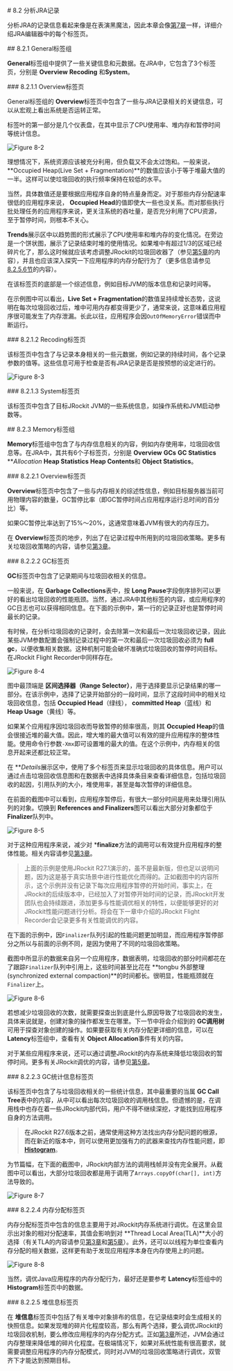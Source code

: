 <a name="8.2" />
# 8.2 分析JRA记录

分析JRA的记录信息看起来像是在表演黑魔法，因此本章会像[第7章][1]一样，详细介绍JRA编辑器中的每个标签页。

<a name="8.2.1" />
## 8.2.1 General标签组

**General**标签组中提供了一些关键信息和元数据。在JRA中，它包含了3个标签页，分别是 **Overview** **Recoding** 和**System**。

<a name="8.2.1.1" />
### 8.2.1.1 Overview标签页

General标签组的 **Overview**标签页中包含了一些与JRA记录相关的关键信息，可以从宏观上看出系统是否运转正常。

标签叶的第一部分是几个仪表盘，在其中显示了CPU使用率、堆内存和暂停时间等统计信息。

![Figure 8-2][2]

理想情况下，系统资源应该被充分利用，但负载又不会太过饱和。一般来说， **Occupied Heap(Live Set + Fragmentation)**的数值应该小于等于堆最大值的一半。这样可以使垃圾回收的执行频率保持在较低的水平。

当然，具体数值还是要根据应用程序自身的特点量身而定。对于那些内存分配速率很低的应用程序来说， **Occupied Head**的值即使大一些也没关系。而对那些执行批处理任务的应用程序来说，更关注系统的吞吐量，是否充分利用了CPU资源，至于暂停时间，则根本不关心。

**Trends**展示区中以趋势图的形式展示了CPU使用率和堆内存的变化情况。在旁边是一个饼状图，展示了记录结束时堆的使用情况。如果堆中有超过1/3的区域已经碎片化了，那么这时候就应该考虑调整JRockit的垃圾回收器了（参见[第5章][3]的内容），并且也应该深入探究一下应用程序的内存分配行为了（更多信息请参见[8.2.5.6节][4]的内容）。

在该标签页的底部是一个综述信息，例如目标JVM的版本信息和记录时间等。

在示例图中可以看出，**Live Set + Fragmentation**的数值呈持续增长态势，这说明在每次垃圾回收过后，堆中可用内存都变得更少了，通常来说，这意味着应用程序很可能发生了内存泄漏。长此以往，应用程序会因`OutOfMemoryError`错误而中断运行。

<a name="8.2.1.2" />
### 8.2.1.2 Recoding标签页

该标签页中包含了与记录本身相关的一些元数据，例如记录的持续时间，各个记录参数的值等。这些信息可用于检查是否有JRA记录是否是按预想的设定进行的。

![Figure 8-3][5]

<a name="8.2.1.3" />
### 8.2.1.3 System标签页

该标签页中包含了目标JRockit JVM的一些系统信息，如操作系统和JVM启动参数等。

<a name="8.2.2" />
## 8.2.3 Memory标签组

**Memory**标签组中包含了与内存信息相关的内容，例如内存使用率，垃圾回收信息等。在JRA中，其共有6个子标签页，分别是 **Overview** **GCs** **GC Statistics** ***Allocation* **Heap  Statistics** **Heap Contents**和 **Object Statistics**。

<a name="8.2.2.1" />
### 8.2.2.1 Overview标签页

**Overview**标签页中包含了一些与内存相关的综述性信息，例如目标服务器当前可用物理内容的数量，GC暂停比率（即GC暂停时间占应用程序运行总时间的百分比）等。

如果GC暂停比率达到了15%～20%，这通常意味着JVM有很大的内存压力。

在 **Overview**标签页的地步，列出了在记录过程中所用到的垃圾回收策略。更多有关垃圾回收策略的内容，请参见[第3章][4]。

<a name="8.2.2.2" />
### 8.2.2.2 GC标签页

**GC**标签页中包含了记录期间与垃圾回收相关的信息。

一般来说，在 **Garbage Collections**表中，按 **Long Pause**字段倒序排列可以更好的看出垃圾回收的性能瓶颈。当然，通过JRA中其他标签的内容，或应用程序的GC日志也可以获得相同信息。在下面的示例中，第一行的记录正好也是暂停时间最长的记录。

有时候，在分析垃圾回收的记录时，会去除第一次和最后一次垃圾回收记录，因此某些JVM参数配置会强制记录过程中的第一次和最后一次垃圾回收必须为 **full gc**，以便收集相关数据。这种机制可能会破坏准确式垃圾回收的暂停时间目标。在JRockit Flight Recorder中同样存在。

![Figure 8-4][6]

图中最顶端是 **区间选择器（Range Selector）**，用于选择要显示记录结果的哪一部分。在该示例中，选择了记录开始部分的一段时间，显示了这段时间中的相关垃圾回收信息，包括 **Occupied Head**（绿线）， **committed Heap**（蓝线）和 **Heap Usage**（黄线）等。

如果某个应用程序因垃圾回收而导致暂停的频率很高，则其 **Occupied Heap**的值会很接近堆的最大值。因此，增大堆的最大值可以有效的提升应用程序的整体性能。使用命令行参数`-Xmx`即可设置堆的最大的值。在这个示例中，内存相关的信息开起来还都比较正常。

在 ***Details*展示区中，使用了多个标签页来显示垃圾回收的具体信息。用户可以通过点击垃圾回收信息图和在数据表中选择具体条目来查看详细信息，包括垃圾回收的起因，引用队列的大小，堆使用率，甚至是每次暂停的详细信息。

在前面的截图中可以看到，应用程序暂停后，有很大一部分时间是用来处理引用队列的对象。切换到 **References and Finalizers**图可以看出大部分对象都位于 **Finalizer**队列中。

![Figure 8-5][7]

对于这种应用程序来说，减少对 ***finalize**方法的调用可以有效提升应用程序的整体性能。相关内容请参见[第3章][4]。

>上面的示例是使用JRockit R27.1演示的，虽不是最新版，但也足以说明问题，因为这是基于真实场景中进行性能优化而得的。正如截图中的内容所示，这个示例并没有记录下每次应用程序暂停的开始时间，事实上，在JRockit的后续版本中，已经加入了对暂停开始时间的记录，而JRockit开发团队也会持续跟进，添加更多与性能调优相关的特性，以便能够更好的对JRockit性能问题进行分析。将会在下一章中介绍的JRockit Flight Recorder会记录更多有关性能调优的内容。

在下面的示例中，因`Finalizer`队列引起的性能问题更加明显，而应用程序暂停部分之所以与前面的示例不同，是因为使用了不同的垃圾回收策略。

截图中所显示的数据来自另一个应用程序，数据表明，垃圾回收的部分时间都花在了跟踪`Finalizer`队列中引用上，这些时间甚至比花在 **tongbu 外部整理(synchronized external compaction)**的时间都长。很明显，性能瓶颈就在`Finalizer`上。

![Figure 8-6][8]

若想减少垃圾回收的次数，就需要探查出到底是什么原因导致了垃圾回收的发生，具体来说就是，创建对象的操作都发生在哪里。下一节中将会介绍到的 **GC调用树**可用于探查对象创建的操作。如果要获取有关内存分配更详细的信息，可以在 **Latency**标签组中，查看有关 **Object Allocation**事件有关的内容。

对于某些应用程序来说，还可以通过调整JRockit的内存系统来降低垃圾回收的暂停时间。更多有关JRockit调优的内容，请参见[第5章][3]。

<a name="8.2.2.3" />
### 8.2.2.3 GC统计信息标签页

该标签页中包含了与垃圾回收相关的一些统计信息，其中最重要的当属 **GC Call Tree**表中的内容，从中可以看出每次垃圾回收的调用栈信息。但遗憾的是，在调用栈中也存在着一些JRockit内部代码，用户不得不继续深挖，才能找到应用程序自身的方法调用。

>在JRockit R27.6版本之前，通常使用这种方法找出内存分配问题的根源，而在新近的版本中，则可以使用更加强有力的武器来查找内存性能问题，即 [**Histogram**][10]。

为节篇幅，在下面的截图中，JRockit内部方法的调用栈帧并没有完全展开。从截图中可以看出，大部分垃圾回收都是用于调用了`Arrays.copyOf(char[], int)`方法导致的。

![Figure 8-7][9]

<a name="8.2.2.4" />
### 8.2.2.4 内存分配标签页

内存分配标签页中包含的信息主要用于对JRockit内存系统进行调优。在这里会显示出对象的相对分配速率，其值会影响到对 **Thread Local Area(TLA)**大小的选择（有关TLA的内容请参见[第3章][4]和[第5章][3]）。此外，还可以以线程为单位查看内存分配的相关数据，这样更有助于发现应用程序本身在内存使用上的问题。

![Figure 8-8][11]

当然，调优Java应用程序的内存分配行为，最好还是要参考 **Latency**标签组中的 **Histogram**标签页中的数据。

<a name="8.2.2.5" />
### 8.2.2.5 堆信息标签页

在 **堆信息**标签页中包括了有关堆中对象排布的信息，在记录结束时会生成相关的快照信息。如果发现堆的碎片化程度较高，那么有两个选择，要么调优JRockit的垃圾回收机制，要么修改应用程序的内存分配方式。正如[第3章][4]所述，JVM会通过内存整理来降低堆的碎片化程度。在极端情况下，如果对系统性能有很高要求，就需要调整应用程序的内存分配模式，同时对JVM的垃圾回收策略进行调优，双管齐下才能达到预期目标。






[1]:    ../chap7/7.md#7
[2]:    ../images/8-2.jpg
[3]:    ../chap5/5.md#5
[4]:    ../chap3/3.md#3
[5]:    ../images/8-3.jpg
[6]:    ../images/8-4.jpg
[7]:    ../images/8-5.jpg
[8]:    ../images/8-6.jpg
[9]:    ../images/8-7.jpg
[10]:   ./8.2.md##8.2.5.6
[11]:   ../images/8-8.jpg